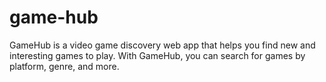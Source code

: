 # game-hub

GameHub is a video game discovery web app that helps you find new and interesting games to play. With GameHub, you can search for games by platform, genre, and more.
